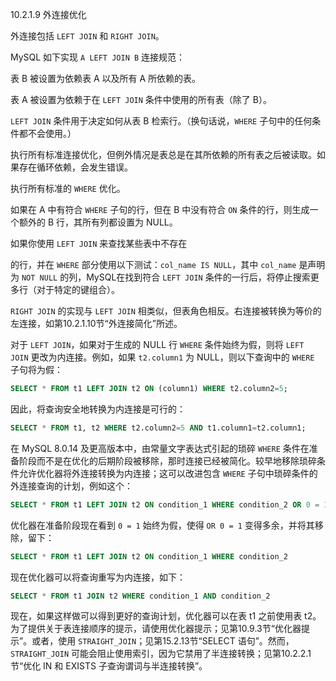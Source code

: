 10.2.1.9 外连接优化

外连接包括 `LEFT JOIN` 和 `RIGHT JOIN`。

MySQL 如下实现 `A LEFT JOIN B` 连接规范：

表 B 被设置为依赖表 A 以及所有 A 所依赖的表。

表 A 被设置为依赖于在 `LEFT JOIN` 条件中使用的所有表（除了 B）。

`LEFT JOIN` 条件用于决定如何从表 B 检索行。（换句话说，`WHERE` 子句中的任何条件都不会使用。）

执行所有标准连接优化，但例外情况是表总是在其所依赖的所有表之后被读取。如果存在循环依赖，会发生错误。

执行所有标准的 `WHERE` 优化。

如果在 A 中有符合 `WHERE` 子句的行，但在 B 中没有符合 `ON` 条件的行，则生成一个额外的 B 行，其所有列都设置为 NULL。

如果你使用 `LEFT JOIN` 来查找某些表中不存在

的行，并在 `WHERE` 部分使用以下测试：`col_name IS NULL`，其中 `col_name` 是声明为 `NOT NULL` 的列，MySQL在找到符合 `LEFT JOIN` 条件的一行后，将停止搜索更多行（对于特定的键组合）。

`RIGHT JOIN` 的实现与 `LEFT JOIN` 相类似，但表角色相反。右连接被转换为等价的左连接，如第10.2.1.10节“外连接简化”所述。

对于 `LEFT JOIN`，如果对于生成的 NULL 行 `WHERE` 条件始终为假，则将 `LEFT JOIN` 更改为内连接。例如，如果 `t2.column1` 为 NULL，则以下查询中的 `WHERE` 子句将为假：

```sql
SELECT * FROM t1 LEFT JOIN t2 ON (column1) WHERE t2.column2=5;
```
因此，将查询安全地转换为内连接是可行的：

```sql
SELECT * FROM t1, t2 WHERE t2.column2=5 AND t1.column1=t2.column1;
```
在 MySQL 8.0.14 及更高版本中，由常量文字表达式引起的琐碎 `WHERE` 条件在准备阶段而不是在优化的后期阶段被移除，那时连接已经被简化。较早地移除琐碎条件允许优化器将外连接转换为内连接；这可以改进包含 `WHERE` 子句中琐碎条件的外连接查询的计划，例如这个：

```sql
SELECT * FROM t1 LEFT JOIN t2 ON condition_1 WHERE condition_2 OR 0 = 1
```
优化器在准备阶段现在看到 `0 = 1` 始终为假，使得 `OR 0 = 1` 变得多余，并将其移除，留下：

```sql
SELECT * FROM t1 LEFT JOIN t2 ON condition_1 WHERE condition_2
```
现在优化器可以将查询重写为内连接，如下：

```sql
SELECT * FROM t1 JOIN t2 WHERE condition_1 AND condition_2
```
现在，如果这样做可以得到更好的查询计划，优化器可以在表 t1 之前使用表 t2。为了提供关于表连接顺序的提示，请使用优化器提示；见第10.9.3节“优化器提示”。或者，使用 `STRAIGHT_JOIN`；见第15.2.13节“SELECT 语句”。然而，`STRAIGHT_JOIN` 可能会阻止使用索引，因为它禁用了半连接转换；见第10.2.2.1节“优化 IN 和 EXISTS 子查询谓词与半连接转换”。